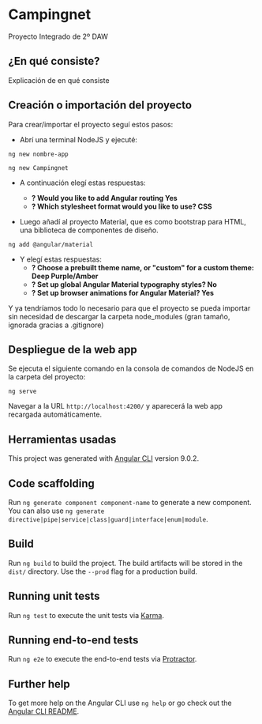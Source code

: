 # Campingnet
Proyecto Integrado de 2º DAW

## ¿En qué consiste?  
Explicación de en qué consiste

## Creación o importación del proyecto
Para crear/importar el proyecto seguí estos pasos:  
+ Abrí una terminal NodeJS y ejecuté:
```
ng new nombre-app
```  
```
ng new Campingnet
```  
+ A continuación elegí estas respuestas:  
  - **? Would you like to add Angular routing Yes**  
  - **? Which stylesheet format would you like to use? CSS**
  
+ Luego añadí al proyecto Material, que es como bootstrap para HTML, una biblioteca de componentes de diseño.

```
ng add @angular/material
```  
+ Y elegí estas respuestas:  
  - **? Choose a prebuilt theme name, or "custom" for a custom theme: Deep Purple/Amber**  
  - **? Set up global Angular Material typography styles? No**  
  - **? Set up browser animations for Angular Material? Yes**

Y ya tendríamos todo lo necesario para que el proyecto se pueda importar sin necesidad de descargar la carpeta node_modules (gran tamaño, ignorada gracias a .gitignore)
## Despliegue de la web app
Se ejecuta el siguiente comando en la consola de comandos de NodeJS en la carpeta del proyecto:
```
ng serve
```  
Navegar a la URL `http://localhost:4200/` y aparecerá la web app recargada automáticamente.
## Herramientas usadas
This project was generated with [Angular CLI](https://github.com/angular/angular-cli) version 9.0.2.
## Code scaffolding

Run `ng generate component component-name` to generate a new component. You can also use `ng generate directive|pipe|service|class|guard|interface|enum|module`.

## Build

Run `ng build` to build the project. The build artifacts will be stored in the `dist/` directory. Use the `--prod` flag for a production build.

## Running unit tests

Run `ng test` to execute the unit tests via [Karma](https://karma-runner.github.io).

## Running end-to-end tests

Run `ng e2e` to execute the end-to-end tests via [Protractor](http://www.protractortest.org/).

## Further help

To get more help on the Angular CLI use `ng help` or go check out the [Angular CLI README](https://github.com/angular/angular-cli/blob/master/README.md).